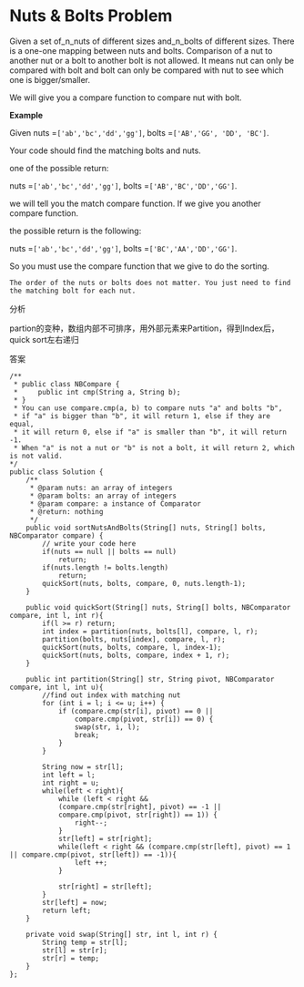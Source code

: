 # Nuts & Bolts Problem

Given a set of\_n\_nuts of different sizes and\_n\_bolts of different sizes. There is a one-one mapping between nuts and bolts. Comparison of a nut to another nut or a bolt to another bolt is not allowed. It means nut can only be compared with bolt and bolt can only be compared with nut to see which one is bigger/smaller.

We will give you a compare function to compare nut with bolt.

**Example**

Given nuts =`['ab','bc','dd','gg']`, bolts =`['AB','GG', 'DD', 'BC']`.

Your code should find the matching bolts and nuts.

one of the possible return:

nuts =`['ab','bc','dd','gg']`, bolts =`['AB','BC','DD','GG']`.

we will tell you the match compare function. If we give you another compare function.

the possible return is the following:

nuts =`['ab','bc','dd','gg']`, bolts =`['BC','AA','DD','GG']`.

So you must use the compare function that we give to do the sorting.

`The order of the nuts or bolts does not matter. You just need to find the matching bolt for each nut.`

分析

partion的变种，数组内部不可排序，用外部元素来Partition，得到Index后，quick sort左右递归

答案

```text
/**
 * public class NBCompare {
 *     public int cmp(String a, String b);
 * }
 * You can use compare.cmp(a, b) to compare nuts "a" and bolts "b",
 * if "a" is bigger than "b", it will return 1, else if they are equal,
 * it will return 0, else if "a" is smaller than "b", it will return -1.
 * When "a" is not a nut or "b" is not a bolt, it will return 2, which is not valid.
*/
public class Solution {
    /**
     * @param nuts: an array of integers
     * @param bolts: an array of integers
     * @param compare: a instance of Comparator
     * @return: nothing
     */
    public void sortNutsAndBolts(String[] nuts, String[] bolts, NBComparator compare) {
        // write your code here
        if(nuts == null || bolts == null)
            return;
        if(nuts.length != bolts.length)
            return;
        quickSort(nuts, bolts, compare, 0, nuts.length-1);
    }

    public void quickSort(String[] nuts, String[] bolts, NBComparator compare, int l, int r){
        if(l >= r) return;
        int index = partition(nuts, bolts[l], compare, l, r);
        partition(bolts, nuts[index], compare, l, r);
        quickSort(nuts, bolts, compare, l, index-1);
        quickSort(nuts, bolts, compare, index + 1, r);
    }

    public int partition(String[] str, String pivot, NBComparator compare, int l, int u){
        //find out index with matching nut
        for (int i = l; i <= u; i++) {
            if (compare.cmp(str[i], pivot) == 0 ||
                compare.cmp(pivot, str[i]) == 0) {
                swap(str, i, l);
                break;
            }
        }

        String now = str[l];
        int left = l;
        int right = u;
        while(left < right){
            while (left < right &&
            (compare.cmp(str[right], pivot) == -1 ||
            compare.cmp(pivot, str[right]) == 1)) {
                right--;
            }
            str[left] = str[right];
            while(left < right && (compare.cmp(str[left], pivot) == 1 || compare.cmp(pivot, str[left]) == -1)){
                left ++;
            }

            str[right] = str[left];
        }
        str[left] = now;
        return left;
    }

    private void swap(String[] str, int l, int r) {
        String temp = str[l];
        str[l] = str[r];
        str[r] = temp;
    }
};
```

